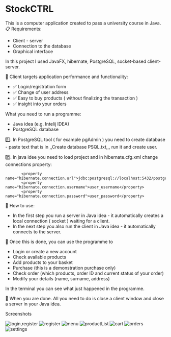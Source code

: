 # StockCTRL  
This is a computer application created to pass a university course in Java.  
📋 Requirements:  
- Client - server  
- Connection to the database  
- Graphical interface  

In this project I used JavaFX, hibernate, PostgreSQL, socket-based client- server.  

🎯 Client targets application performance and functionality:  
- ✅ Login/registration form  
- ✅ Change of user address  
- ✅ Easy to buy products ( without finalizing the transaction )  
- ✅ insight into your orders  

What you need to run a programme:  
- Java idea (e.g. Intelij IDEA)  
- PostgreSQL database  
  
1️⃣. In PostgreSQL tool ( for example pgAdmin ) you need to create database - paste text that is in ,,Create database PSQL.txt,,, run it and create user.  

2️⃣. In java idee you need to load project and in hibernate.cfg.xml change connections property:
 ```
        <property name="hibernate.connection.url">jdbc:postgresql://localhost:5432/postgres</property>  
        <property name="hibernate.connection.username">user_username</property>  
        <property name="hibernate.connection.password">user_password</property>
   ```


🚀 How to use:  
- In the first step you run a server in Java idea - it automatically creates a local connection ( socket ) waiting for a client.  
- In the next step you also run the client in Java idea - it automatically connects to the server.  
  
🏁 Once this is done, you can use the programme to  
- Login or create a new account  
- Check available products  
- Add products to your basket  
- Purchase (this is a demonstration purchase only)  
- Check order (which products, order ID and current status of your order)  
- Modify your details (name, surname, address)  
  
In the terminal you can see what just happened in the programme.  
  
🏁 When you are done. All you need to do is close a client window and close a server in your Java idea.
  
Screenshots  
  
![login,register](https://github.com/user-attachments/assets/67d9ed8a-7ba9-4227-b0d8-b5e14d481e92)
![register](https://github.com/user-attachments/assets/dce30a83-d111-4d63-9f65-e6262c0452a8)
![menu](https://github.com/user-attachments/assets/0350e16b-9160-4c5d-a95c-d63fd2866743)
![productList](https://github.com/user-attachments/assets/193704de-ad6c-46c0-85a6-aad7f3f199aa)
![cart](https://github.com/user-attachments/assets/9b84f055-6b9b-4bed-80da-29ac47e25d1f)
![orders](https://github.com/user-attachments/assets/f5d6e992-4080-49dc-8c47-a7fa5c2a1c62)
![settings](https://github.com/user-attachments/assets/ae90b424-a69b-4c16-9fc7-cbdabb19085e)

